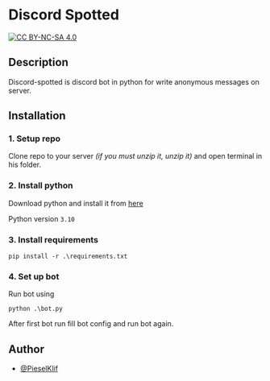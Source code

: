 # Discord Spotted

[![CC BY-NC-SA 4.0][cc-by-nc-sa-shield]][cc-by-nc-sa]

[cc-by-nc-sa]: http://creativecommons.org/licenses/by-nc-sa/4.0/
[cc-by-nc-sa-shield]: https://img.shields.io/badge/License-CC%20BY--NC--SA%204.0-lightgrey.svg

## Description
Discord-spotted is discord bot in python for write anonymous messages on server.

## Installation
### 1. **Setup repo**
Clone repo to your server _(if you must unzip it, unzip it)_ and open terminal in his folder.

### 2. **Install python**
Download python and install it from [here](https://www.python.org/downloads/)

Python version ```3.10```

### 3. **Install requirements**
```
pip install -r .\requirements.txt
```

### 4. **Set up bot**
Run bot using
```
python .\bot.py
```

After first bot run fill bot config and run bot again.

## Author
- [@PieselKlif](https://github.com/PieselKlif)
